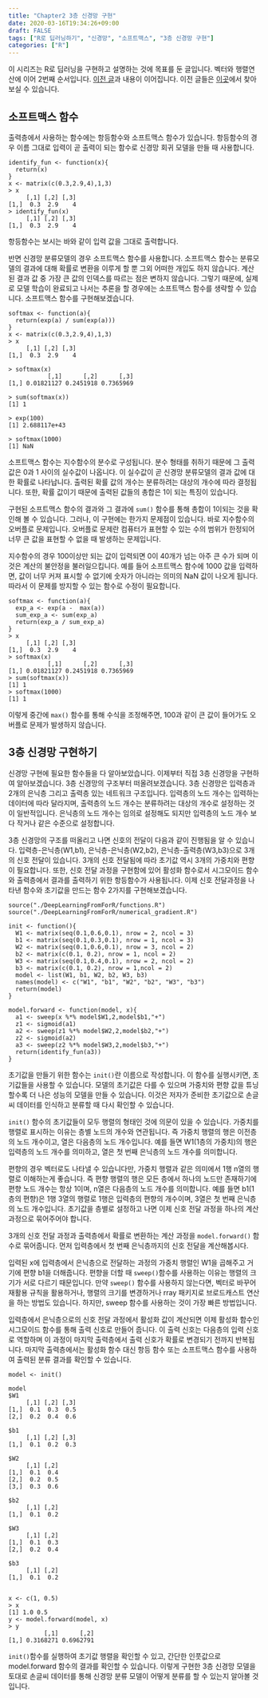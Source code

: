 ```yaml
---
title: "Chapter2 3층 신경망 구현"
date: 2020-03-16T19:34:26+09:00
draft: FALSE
tags: ["R로 딥러닝하기", "신경망", "소프트맥스", "3층 신경망 구현"]
categories: ["R"]
---
```


이 시리즈는 R로 딥러닝을 구현하고 설명하는 것에 목표를 둔 글입니다. 벡터와 행렬연산에 이어 2번째 순서입니다. [이전 글](https://choosunsick.github.io/post/activation_fuctions/)과 내용이 이어집니다. 이전 글들은 [이곳](https://choosunsick.github.io/post/contents_list/)에서 찾아 보실 수 있습니다.

## 소프트맥스 함수  

출력층에서 사용하는 함수에는 항등함수와 소프트맥스 함수가 있습니다. 항등함수의 경우 이름 그대로 입력이 곧 출력이 되는 함수로 신경망 회귀 모델을 만들 때 사용합니다.

```{r}
identify_fun <- function(x){
  return(x)
}
x <- matrix(c(0.3,2.9,4),1,3)
> x
     [,1] [,2] [,3]
[1,]  0.3  2.9    4
> identify_fun(x)
     [,1] [,2] [,3]
[1,]  0.3  2.9    4
```

항등함수는 보시는 바와 같이 입력 값을 그대로 출력합니다.

반면 신경망 분류모델의 경우 소프트맥스 함수를 사용합니다. 소프트맥스 함수는 분류모델의 결과에 대해 확률로 변환을 이루게 할 뿐 그외 어떠한 개입도 하지 않습니다. 계산된 결과 값 중 가장 큰 값의 인덱스를 따르는 점은 변하지 않습니다.  그렇기 때문에, 실제로 모델 학습이 완료되고 나서는 추론을 할 경우에는 소프트맥스 함수를 생략할 수 있습니다. 소프트맥스 함수를 구현해보겠습니다.

```{r}
softmax <- function(a){
  return(exp(a) / sum(exp(a)))
}
x <- matrix(c(0.3,2.9,4),1,3)
> x
     [,1] [,2] [,3]
[1,]  0.3  2.9    4

> softmax(x)
           [,1]      [,2]      [,3]
[1,] 0.01821127 0.2451918 0.7365969

> sum(softmax(x))
[1] 1

> exp(100)
[1] 2.688117e+43

> softmax(1000)
[1] NaN
```

소프트맥스 함수는 지수함수의 분수로 구성됩니다. 분수 형태를 취하기 때문에 그 출력 값은 0과 1 사이의 실수값이 나옵니다. 이 실수값이 곧 신경망 분류모델의 결과 값에 대한 확률로 나타납니다. 출력된 확률 값의 개수는 분류하려는 대상의 개수에 따라 결정됩니다. 또한, 확률 값이기 때문에 출력된 값들의 총합은 1이 되는 특징이 있습니다.

구현된 소프트맥스 함수의 결과와 그 결과에 `sum()` 함수를 통해 총합이 1이되는 것을 확인해 볼 수 있습니다. 그러나, 이 구현에는 한가지 문제점이 있습니다. 바로 지수함수의 오버플로 문제입니다. 오버플로 문제란 컴퓨터가 표현할 수 있는 수의 범위가 한정되어 너무 큰 값을 표현할 수 없을 때 발생하는 문제입니다.

지수함수의 경우 100이상만 되는 값이 입력되면 0이 40개가 넘는 아주 큰 수가 되며 이것은 계산의 불안정을 불러일으킵니다. 예를 들어 소프트맥스 함수에 1000 값을 입력하면, 값이 너무 커져 표시할 수 없기에 숫자가 아니라는 의미의 NaN 값이 나오게 됩니다. 따라서 이 문제를 방지할 수 있는 함수로 수정이 필요합니다.

```{r}
softmax <- function(a){
  exp_a <- exp(a -  max(a))
  sum_exp_a <- sum(exp_a)
  return(exp_a / sum_exp_a)
}
> x
     [,1] [,2] [,3]
[1,]  0.3  2.9    4
> softmax(x)
           [,1]      [,2]      [,3]
[1,] 0.01821127 0.2451918 0.7365969
> sum(softmax(x))
[1] 1
> softmax(1000)
[1] 1
```

이렇게 중간에 `max()` 함수를 통해 수식을 조정해주면, 100과 같이 큰 값이 들어가도 오버플로 문제가 발생하지 않습니다.

## 3층 신경망 구현하기

신경망 구현에 필요한 함수들을 다 알아보았습니다. 이제부터 직접 3층 신경망을 구현하여 알아보겠습니다. 3층 신경망의 구조부터 떠올려보겠습니다. 3층 신경망은 입력층과 2개의 은닉층 그리고 출력층 있는 네트워크 구조입니다. 입력층의 노드 개수는 입력하는 데이터에 따라 달라지며, 출력층의 노드 개수는 분류하려는 대상의 개수로 설정하는 것이 일반적입니다. 은닉층의 노드 개수는 임의로 설정해도 되지만 입력층의 노드 개수 보다 작거나 같은 수준으로 설정합니다.  

3층 신경망의 구조를 떠올리고 나면 신호의 전달이 다음과 같이 진행됨을 알 수 있습니다. 입력층-은닉층(W1,b1), 은닉층-은닉층(W2,b2), 은닉층-출력층(W3,b3)으로 3개의 신호 전달이 있습니다. 3개의 신호 전달됨에 따라 초기값 역시 3개의 가중치와 편향이 필요합니다. 또한, 신호 전달 과정을 구현함에 있어 활성화 함수로서 시그모이드 함수와 출력층에서 결과를 출력하기 위한 항등함수가 사용됩니다. 이제 신호 전달과정을 나타낸 함수와 초기값을 만드는 함수 2가지를 구현해보겠습니다.

```{r}
source("./DeepLearningFromForR/functions.R")
source("./DeepLearningFromForR/numerical_gradient.R")

init <- function(){
  W1 <- matrix(seq(0.1,0.6,0.1), nrow = 2, ncol = 3)
  b1 <- matrix(seq(0.1,0.3,0.1), nrow = 1, ncol = 3)
  W2 <- matrix(seq(0.1,0.6,0.1), nrow = 3, ncol = 2)
  b2 <- matrix(c(0.1, 0.2), nrow = 1, ncol = 2)
  W3 <- matrix(seq(0.1,0.4,0.1), nrow = 2, ncol = 2)
  b3 <- matrix(c(0.1, 0.2), nrow = 1,ncol = 2)
  model <- list(W1, b1, W2, b2, W3, b3)
  names(model) <- c("W1", "b1", "W2", "b2", "W3", "b3")
  return(model)
}

model.forward <- function(model, x){
  a1 <- sweep(x %*% model$W1,2,model$b1,"+")
  z1 <- sigmoid(a1)
  a2 <- sweep(z1 %*% model$W2,2,model$b2,"+")
  z2 <- sigmoid(a2)
  a3 <- sweep(z2 %*% model$W3,2,model$b3,"+")
  return(identify_fun(a3))
}
```

초기값을 만들기 위한 함수는 `init()`란 이름으로 작성합니다. 이 함수를 실행시키면, 초기값들을 사용할 수 있습니다. 모델의 초기값은 다를 수 있으며 가중치와 편향 값을 튜닝할수록 더 나은 성능의 모델을 만들 수 있습니다. 이것은 저자가 준비한 초기값으로 손글씨 데이터를 인식하고 분류할 때 다시 확인할 수 있습니다.

`init()` 함수의 초기값들이 모두 행렬의 형태인 것에 의문이 있을 수 있습니다. 가중치를 행렬로 표시하는 이유는 층별 노드의 개수와 연관됩니다. 즉 가중치 행렬의 행은 이전층의 노드 개수이고, 열은 다음층의 노드 개수입니다. 예를 들면 W1(1층의 가중치)의 행은 입력층의 노드 개수를 의미하고, 열은 첫 번째 은닉층의 노드 개수를 의미합니다.

편향의 경우 벡터로도 나타낼 수 있습니다만, 가중치 행렬과 같은 의미에서 1행 n열의 행렬로 이해하는게 좋습니다. 즉 편향 행렬의 행은 모든 층에서 하나의 노드만 존재하기에 편향 노드 개수는 항상 1이며, n열은 다음층의 노드 개수를 의미합니다. 예를 들면 b1(1층의 편향)은 1행 3열의 행렬로 1행은 입력층의 편향의 개수이며, 3열은 첫 번째 은닉층의 노드 개수입니다. 초기값을 층별로 설정하고 나면 이제 신호 전달 과정을 하나의 계산 과정으로 묶어주어야 합니다.   

3개의 신호 전달 과정과 출력층에서 확률로 변환하는 계산 과정을 `model.forward()` 함수로 묶어줍니다. 먼저 입력층에서 첫 번째 은닉층까지의 신호 전달을 계산해봅시다.

입력된 x에 입력층에서 은닉층으로 전달하는 과정의 가중치 행렬인 W1을 곱해주고 거기에 편향 b1을 더해줍니다. 편향을 더할 때 `sweep()`함수를 사용하는 이유는 행렬의 크기가 서로 다르기 때문입니다. 만약 `sweep()` 함수를 사용하지 않는다면, 벡터로 바꾸어 재활용 규칙을 활용하거나, 행렬의 크기를 변경하거나 rray 패키지로 브로드캐스트 연산을 하는 방법도 있습니다. 하지만, sweep 함수를 사용하는 것이 가장 빠른 방법입니다.

입력층에서 은닉층으로의 신호 전달 과정에서 활성화 값이 계산되면 이제 활성화 함수인 시그모이드 함수를 통해 출력 신호로 만들어 줍니다. 이 출력 신호는 다음층의 입력 신호로 역할하며 이 과정이 마지막 출력층에서 출력 신호가 확률로 변경되기 전까지 반복됩니다. 마지막 출력층에서는 활성화 함수 대신 항등 함수 또는 소프트맥스 함수를 사용하여 출력된 분류 결과를 확인할 수 있습니다.     

```{r}
model <- init()

model
$W1
     [,1] [,2] [,3]
[1,]  0.1  0.3  0.5
[2,]  0.2  0.4  0.6

$b1
     [,1] [,2] [,3]
[1,]  0.1  0.2  0.3

$W2
     [,1] [,2]
[1,]  0.1  0.4
[2,]  0.2  0.5
[3,]  0.3  0.6

$b2
     [,1] [,2]
[1,]  0.1  0.2

$W3
     [,1] [,2]
[1,]  0.1  0.3
[2,]  0.2  0.4

$b3
     [,1] [,2]
[1,]  0.1  0.2


x <- c(1, 0.5)
> x
[1] 1.0 0.5
y <- model.forward(model, x)
> y
          [,1]      [,2]
[1,] 0.3168271 0.6962791
```

`init()`함수를 실행하여 초기값 행렬을 확인할 수 있고, 간단한 인풋값으로 model.forward 함수의 결과를 확인할 수 있습니다. 이렇게 구현한 3층 신경망 모델을 토대로 손글씨 데이터를 통해 신경망 분류 모델이 어떻게 분류를 할 수 있는지 알아볼 것입니다.
